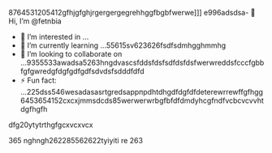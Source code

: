 8764531205412gfhjgfghjrgergergegrehhggfbgbfwerwe]]]
e996adsdsa- 👋 Hi, I’m @fetnbia
- 👀 I’m interested in ...
- 🌱 I’m currently learning ...55615sv623626fsdfsdmhgghmmhg
- 💞️ I’m looking to collaborate on ...9355533awadsa5263hngdvascsfddsfdsfsdfdsfdsfwerwreddsfcccfgbbfgfgwredgfdgfgdfgdfsdvdsfsdddfdfd
- ⚡ Fun fact: ...225dss546wesadasasrtgredsаррпрdhtdhgdfdgfdfdeterewrrewffgfhgg
6453654152cxcxjmmsdcds85werwerwrbgfbfdfdmdyhcgfndfvcbcvcvvhtdgfhgfh
<!---54asds545sdfsdfewfeegfdd
fetnbia/fetnbia is a ✨ special ✨ reposisdftory besdfcause its `README.md` 6262(this f543543ilcxggfgfgfxcxce) appears on your GitHub profile.
You can click the Preview link to take a look at yo53ur changes.653asaaszxxzzfdsdfvcxvdsvd
--->dfg20ytytrthgfgcxvcxvcx
365
nghngh262285562622tyiyiti
re
263
